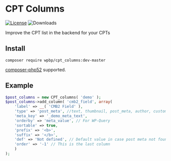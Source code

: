 # CPT Columns
[![License](https://img.shields.io/badge/License-GPL%20v3-blue.svg)](http://www.gnu.org/licenses/gpl-3.0)
![Downloads](https://img.shields.io/packagist/dt/wpbp/cpt_columns.svg) 

Improve the CPT list in the backend for your CPTs

## Install

`composer require wpbp/cpt_columns:dev-master`

[composer-php52](https://github.com/composer-php52/composer-php52) supported.

## Example

```php
$post_columns = new CPT_columns( 'demo' );
$post_columns->add_column( 'cmb2_field', array(
    'label' => __( 'CMB2 Field' ),
    'type' => 'post_meta', //text, thumbnail, post_meta, author, custom_tax, custom_value
    'meta_key' => '_demo_meta_text',
    'orderby' => 'meta_value', // For WP-Query
    'sortable' => true,
    'prefix' => '<b>',
    'suffix' => '</b>',
    'def' => 'Not defined', // Default value in case post meta not found
    'order' => '-1' // This is the last column
	)
);
```
